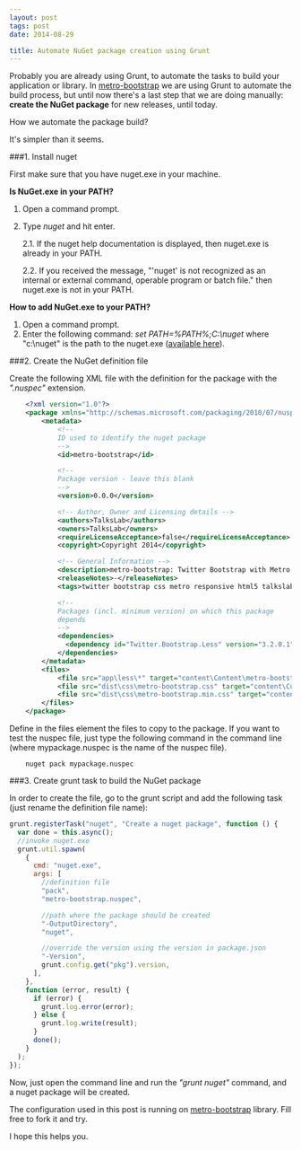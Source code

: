 ```yaml
---
layout: post
tags: post
date: 2014-08-29

title: Automate NuGet package creation using Grunt
---
```


Probably you are already using Grunt, to automate the tasks to build your application or library. In [metro-bootstrap](https://github.com/TalksLab/metro-bootstrap) we are using Grunt to automate the build process, but until now there's a last step that we are doing manually: **create the NuGet package** for new releases, until today.

How we automate the package build?

It's simpler than it seems.

###1. Install nuget

First make sure that you have nuget.exe in your machine.

**Is NuGet.exe in your PATH?**

1.  Open a command prompt.
2.  Type _nuget_ and hit enter.

    2.1. If the nuget help documentation is displayed, then nuget.exe is already in your PATH.

    2.2. If you received the message, "'nuget' is not recognized as an internal or external command, operable program or batch file." then nuget.exe is not in your PATH.

**How to add NuGet.exe to your PATH?**

1.  Open a command prompt.
2.  Enter the following command: _set PATH=%PATH%;C:\nuget_ where "c:\nuget" is the path to the nuget.exe ([available here](http://docs.nuget.org/docs/start-here/installing-nuget#Installing_a_CI_build)).

###2. Create the NuGet definition file

Create the following XML file with the definition for the package with the _".nuspec"_ extension.

```xml
    <?xml version="1.0"?>
    <package xmlns="http://schemas.microsoft.com/packaging/2010/07/nuspec.xsd">
        <metadata>
            <!--
            ID used to identify the nuget package
            -->
            <id>metro-bootstrap</id>

            <!--
            Package version - leave this blank
            -->
            <version>0.0.0</version>

            <!-- Author, Owner and Licensing details -->
            <authors>TalksLab</authors>
            <owners>TalksLab</owners>
            <requireLicenseAcceptance>false</requireLicenseAcceptance>
            <copyright>Copyright 2014</copyright>

            <!-- General Information -->
            <description>metro-bootstrap: Twitter Bootstrap with Metro style</description>
            <releaseNotes>-</releaseNotes>
            <tags>twitter bootstrap css metro responsive html5 talkslab</tags>

            <!--
            Packages (incl. minimum version) on which this package
            depends
            -->
            <dependencies>
              <dependency id="Twitter.Bootstrap.Less" version="3.2.0.1" />
            </dependencies>
        </metadata>
        <files>
            <file src="app\less\*" target="content\Content\metro-bootstrap" />
            <file src="dist\css\metro-bootstrap.css" target="content\Content" />
            <file src="dist\css\metro-bootstrap.min.css" target="content\Content" />
        </files>
    </package>
```

Define in the files element the files to copy to the package.
If you want to test the nuspec file, just type the following command in the command line (where mypackage.nuspec is the name of the nuspec file).

```
    nuget pack mypackage.nuspec
```

###3. Create grunt task to build the NuGet package

In order to create the file, go to the grunt script and add the following task (just rename the definition file name):

```js
grunt.registerTask("nuget", "Create a nuget package", function () {
  var done = this.async();
  //invoke nuget.exe
  grunt.util.spawn(
    {
      cmd: "nuget.exe",
      args: [
        //definition file
        "pack",
        "metro-bootstrap.nuspec",

        //path where the package should be created
        "-OutputDirectory",
        "nuget",

        //override the version using the version in package.json
        "-Version",
        grunt.config.get("pkg").version,
      ],
    },
    function (error, result) {
      if (error) {
        grunt.log.error(error);
      } else {
        grunt.log.write(result);
      }
      done();
    }
  );
});
```

Now, just open the command line and run the _"grunt nuget"_ command, and a nuget package will be created.

The configuration used in this post is running on [metro-bootstrap](https://github.com/TalksLab/metro-bootstrap) library. Fill free to fork it and try.

I hope this helps you.

